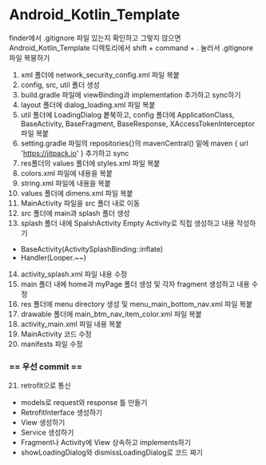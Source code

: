 # Android_Kotlin_Template

finder에서 .gitignore 파일 있는지 확인하고 그렇지 않으면 Android_Kotlin_Template 디렉토리에서 shift + command + . 눌러서 .gitignore 파일 복붕하기


1. xml 폴더에 network_security_config.xml 파일 복붙
2. config, src, util 폴더 생성
3. build.gradle 파일에 viewBinding과 implementation 추가하고 sync하기
4. layout 폴더에 dialog_loading.xml 파일 복붙
5. util 폴더에 LoadingDialog 봍북하고, config 폴더에 ApplicationClass, BaseActivity, BaseFragment, BaseResponse, XAccessTokenInterceptor 파일 복붙
6. setting.gradle 파일의 repositories{}의 mavenCentral() 밑에 maven { url 'https://jitpack.io' } 추가하고 sync
7. res폴더의 values 폴더에 styles.xml 파일 복붙
8. colors.xml 파일에 내용을 복붙
9. string.xml 파일에 내용을 복붙
10. values 폴더에 dimens.xml 파일 복붙
11. MainActivity 파일을 src 폴더 내로 이동
12. src 폴더에 main과 splash 폴더 생성
13. splash 폴더 내에 SpalshActivity Empty Activity로 직접 생성하고 내용 작성하기
  - BaseActivity<ActivitySplashBinding>(ActivitySplashBinding::inflate)
  - Handler(Looper.~~)
14. activity_splash.xml 파일 내용 수정
15. main 폴더 내에 home과 myPage 폴더 생성 및 각자 fragment 생성하고 내용 수정
16. res 폴더에 menu directory 생성 및 menu_main_bottom_nav.xml 파일 복붙
17. drawable 폴더에 main_btm_nav_item_color.xml 파일 복붙
18. activity_main.xml 파일 내용 복붙
19. MainActivity 코드 수정
20. manifests 파일 수정
### == 우선 commit ==
21. retrofit으로 통신
  - models로 request와 response 틀 만들기
  - RetrofitInterface 생성하기
  - View 생성하기
  - Service 생성하기
  - Fragment나 Activity에 View 상속하고 implements하기
  - showLoadingDialog와 dismissLoadingDialog로 코드 짜기
